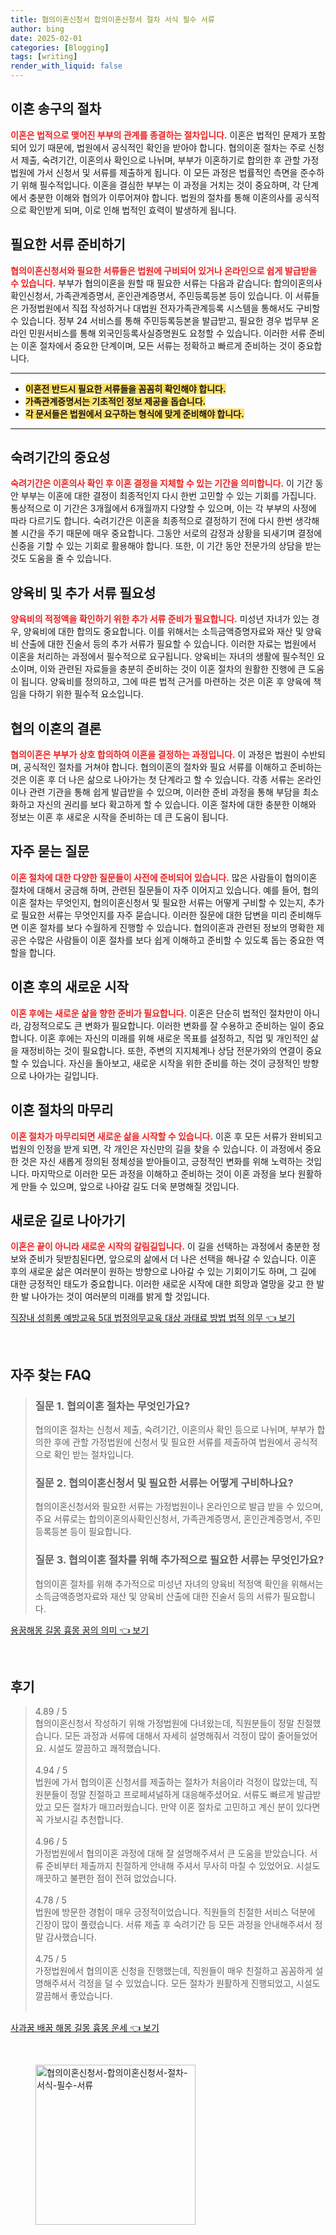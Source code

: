 ```yaml
---
title: 협의이혼신청서 합의이혼신청서 절차 서식 필수 서류
author: bing
date: 2025-02-01
categories: [Blogging]
tags: [writing]
render_with_liquid: false
---
```



<h2 id='이혼 송구의 절차'>이혼 송구의 절차</h2>

<p><b><span style="color: #ee2323;">이혼은 법적으로 맺어진 부부의 관계를 종결하는 절차입니다.</span></b> 이혼은 법적인 문제가 포함되어 있기 때문에, 법원에서 공식적인 확인을 받아야 합니다. 협의이혼 절차는 주로 신청서 제출, 숙려기간, 이혼의사 확인으로 나뉘며, 부부가 이혼하기로 합의한 후 관할 가정법원에 가서 신청서 및 서류를 제출하게 됩니다. 이 모든 과정은 법률적인 측면을 준수하기 위해 필수적입니다. 이혼을 결심한 부부는 이 과정을 거치는 것이 중요하며, 각 단계에서 충분한 이해와 협의가 이루어져야 합니다. 법원의 절차를 통해 이혼의사를 공식적으로 확인받게 되며, 이로 인해 법적인 효력이 발생하게 됩니다.</p>

<h2 id='필요한 서류 준비하기'>필요한 서류 준비하기</h2>

<p><b><span style="color: #ee2323;">협의이혼신청서와 필요한 서류들은 법원에 구비되어 있거나 온라인으로 쉽게 발급받을 수 있습니다.</span></b> 부부가 협의이혼을 원할 때 필요한 서류는 다음과 같습니다: 합의이혼의사확인신청서, 가족관계증명서, 혼인관계증명서, 주민등록등본 등이 있습니다. 이 서류들은 가정법원에서 직접 작성하거나 대법원 전자가족관계등록 시스템을 통해서도 구비할 수 있습니다. 정부 24 서비스를 통해 주민등록등본을 발급받고, 필요한 경우 법무부 온라인 민원서비스를 통해 외국인등록사실증명원도 요청할 수 있습니다. 이러한 서류 준비는 이혼 절차에서 중요한 단계이며, 모든 서류는 정확하고 빠르게 준비하는 것이 중요합니다.</p>

<hr />

<ul>
    <li><b><span style="background-color: #ffe066;">이혼전 반드시 필요한 서류들을 꼼꼼히 확인해야 합니다.</span></b></li>
    <li><b><span style="background-color: #ffe066;">가족관계증명서는 기초적인 정보 제공을 돕습니다.</span></b></li>
    <li><b><span style="background-color: #ffe066;">각 문서들은 법원에서 요구하는 형식에 맞게 준비해야 합니다.</span></b></li>
</ul>

<hr />

<h2 id='숙려기간의 중요성'>숙려기간의 중요성</h2>

<p><b><span style="color: #ee2323;">숙려기간은 이혼의사 확인 후 이혼 결정을 지체할 수 있는 기간을 의미합니다.</span></b> 이 기간 동안 부부는 이혼에 대한 결정이 최종적인지 다시 한번 고민할 수 있는 기회를 가집니다. 통상적으로 이 기간은 3개월에서 6개월까지 다양할 수 있으며, 이는 각 부부의 사정에 따라 다르기도 합니다. 숙려기간은 이혼을 최종적으로 결정하기 전에 다시 한번 생각해볼 시간을 주기 때문에 매우 중요합니다. 그동안 서로의 감정과 상황을 되새기며 결정에 신중을 기할 수 있는 기회로 활용해야 합니다. 또한, 이 기간 동안 전문가의 상담을 받는 것도 도움을 줄 수 있습니다.</p>

<h2 id='양육비 및 추가 서류 필요성'>양육비 및 추가 서류 필요성</h2>

<p><b><span style="color: #ee2323;">양육비의 적정액을 확인하기 위한 추가 서류 준비가 필요합니다.</span></b> 미성년 자녀가 있는 경우, 양육비에 대한 합의도 중요합니다. 이를 위해서는 소득금액증명자료와 재산 및 양육비 산출에 대한 진술서 등의 추가 서류가 필요할 수 있습니다. 이러한 자료는 법원에서 이혼을 처리하는 과정에서 필수적으로 요구됩니다. 양육비는 자녀의 생활에 필수적인 요소이며, 이와 관련된 자료들을 충분히 준비하는 것이 이혼 절차의 원활한 진행에 큰 도움이 됩니다. 양육비를 정의하고, 그에 따른 법적 근거를 마련하는 것은 이혼 후 양육에 책임을 다하기 위한 필수적 요소입니다.</p>

<h2 id='협의 이혼의 결론'>협의 이혼의 결론</h2>

<p><b><span style="color: #ee2323;">협의이혼은 부부가 상호 합의하여 이혼을 결정하는 과정입니다.</span></b> 이 과정은 법원이 수반되며, 공식적인 절차를 거쳐야 합니다. 협의이혼의 절차와 필요 서류를 이해하고 준비하는 것은 이혼 후 더 나은 삶으로 나아가는 첫 단계라고 할 수 있습니다. 각종 서류는 온라인이나 관련 기관을 통해 쉽게 발급받을 수 있으며, 이러한 준비 과정을 통해 부담을 최소화하고 자신의 권리를 보다 확고하게 할 수 있습니다. 이혼 절차에 대한 충분한 이해와 정보는 이혼 후 새로운 시작을 준비하는 데 큰 도움이 됩니다.</p>

<h2 id='자주 묻는 질문'>자주 묻는 질문</h2>

<p><b><span style="color: #ee2323;">이혼 절차에 대한 다양한 질문들이 사전에 준비되어 있습니다.</span></b> 많은 사람들이 협의이혼 절차에 대해서 궁금해 하며, 관련된 질문들이 자주 이어지고 있습니다. 예를 들어, 협의이혼 절차는 무엇인지, 협의이혼신청서 및 필요한 서류는 어떻게 구비할 수 있는지, 추가로 필요한 서류는 무엇인지를 자주 묻습니다. 이러한 질문에 대한 답변을 미리 준비해두면 이혼 절차를 보다 수월하게 진행할 수 있습니다. 협의이혼과 관련된 정보의 명확한 제공은 수많은 사람들이 이혼 절차를 보다 쉽게 이해하고 준비할 수 있도록 돕는 중요한 역할을 합니다.</p>

<h2 id='이혼 후의 새로운 시작'>이혼 후의 새로운 시작</h2>

<p><b><span style="color: #ee2323;">이혼 후에는 새로운 삶을 향한 준비가 필요합니다.</span></b> 이혼은 단순히 법적인 절차만이 아니라, 감정적으로도 큰 변화가 필요합니다. 이러한 변화를 잘 수용하고 준비하는 일이 중요합니다. 이혼 후에는 자신의 미래를 위해 새로운 목표를 설정하고, 직업 및 개인적인 삶을 재정비하는 것이 필요합니다. 또한, 주변의 지지체계나 상담 전문가와의 연결이 중요할 수 있습니다. 자신을 돌아보고, 새로운 시작을 위한 준비를 하는 것이 긍정적인 방향으로 나아가는 길입니다.</p>

<h2 id='이혼 절차의 마무리'>이혼 절차의 마무리</h2>

<p><b><span style="color: #ee2323;">이혼 절차가 마무리되면 새로운 삶을 시작할 수 있습니다.</span></b> 이혼 후 모든 서류가 완비되고 법원의 인정을 받게 되면, 각 개인은 자신만의 길을 찾을 수 있습니다. 이 과정에서 중요한 것은 자신 새롭게 정의된 정체성을 받아들이고, 긍정적인 변화를 위해 노력하는 것입니다. 마지막으로 이러한 모든 과정을 이해하고 준비하는 것이 이혼 과정을 보다 원활하게 만들 수 있으며, 앞으로 나아갈 길도 더욱 분명해질 것입니다.</p>

<h2 id='새로운 길로 나아가기'>새로운 길로 나아가기</h2>

<p><b><span style="color: #ee2323;">이혼은 끝이 아니라 새로운 시작의 갈림길입니다.</span></b> 이 길을 선택하는 과정에서 충분한 정보와 준비가 뒷받침된다면, 앞으로의 삶에서 더 나은 선택을 해나갈 수 있습니다. 이혼 후의 새로운 삶은 여러분이 원하는 방향으로 나아갈 수 있는 기회이기도 하며, 그 길에 대한 긍정적인 태도가 중요합니다. 이러한 새로운 시작에 대한 희망과 열망을 갖고 한 발 한 발 나아가는 것이 여러분의 미래를 밝게 할 것입니다.</p>


<p><a class="click-button" title="직장내 성희롱 예방교육 5대 법정의무교육 대상 과태료 방법 법적 의무" href="https://afficreate.github.io/posts/%EC%A7%81%EC%9E%A5%EB%82%B4-%EC%84%B1%ED%9D%AC%EB%A1%B1-%EC%98%88%EB%B0%A9%EA%B5%90%EC%9C%A1-5%EB%8C%80-%EB%B2%95%EC%A0%95%EC%9D%98%EB%AC%B4%EA%B5%90%EC%9C%A1-%EB%8C%80%EC%83%81-%EA%B3%BC%ED%83%9C%EB%A3%8C-%EB%B0%A9%EB%B2%95-%EB%B2%95%EC%A0%81-%EC%9D%98%EB%AC%B4/" rel="dofollow">직장내 성희롱 예방교육 5대 법정의무교육 대상 과태료 방법 법적 의무 👈 보기</a></p><br>
<h2 id='자주_찾는_FAQ'>자주 찾는 FAQ</h2>
<div itemscope="" itemtype="https://schema.org/FAQPage"> 
<blockquote> 
<div itemscope="" itemprop="mainEntity" itemtype="https://schema.org/Question"> 
<h3 itemprop="name">질문 1. 협의이혼 절차는 무엇인가요?</h3> 
<div itemscope="" itemprop="acceptedAnswer" itemtype="https://schema.org/Answer"> 
<span itemprop="text"> 
<p>협의이혼 절차는 신청서 제출, 숙려기간, 이혼의사 확인 등으로 나뉘며, 부부가 합의한 후에 관할 가정법원에 신청서 및 필요한 서류를 제출하여 법원에서 공식적으로 확인 받는 절차입니다.</p> 
</span> 
</div> 
</div> 

<div itemscope="" itemprop="mainEntity" itemtype="https://schema.org/Question"> 
<h3 itemprop="name">질문 2. 협의이혼신청서 및 필요한 서류는 어떻게 구비하나요?</h3> 
<div itemscope="" itemprop="acceptedAnswer" itemtype="https://schema.org/Answer"> 
<span itemprop="text"> 
<p>협의이혼신청서와 필요한 서류는 가정법원이나 온라인으로 발급 받을 수 있으며, 주요 서류로는 합의이혼의사확인신청서, 가족관계증명서, 혼인관계증명서, 주민등록등본 등이 필요합니다.</p> 
</span> 
</div> 
</div> 

<div itemscope="" itemprop="mainEntity" itemtype="https://schema.org/Question"> 
<h3 itemprop="name">질문 3. 협의이혼 절차를 위해 추가적으로 필요한 서류는 무엇인가요?</h3> 
<div itemscope="" itemprop="acceptedAnswer" itemtype="https://schema.org/Answer"> 
<span itemprop="text"> 
<p>협의이혼 절차를 위해 추가적으로 미성년 자녀의 양육비 적정액 확인을 위해서는 소득금액증명자료와 재산 및 양육비 산출에 대한 진술서 등의 서류가 필요합니다.</p> 
</span> 
</div> 
</div> 
</blockquote> 
</div>
<p><a class="click-button" title="용꿈해몽 길몽 흉몽 꿈의 의미" href="https://afficreate.github.io/posts/%EC%9A%A9%EA%BF%88%ED%95%B4%EB%AA%BD-%EA%B8%B8%EB%AA%BD-%ED%9D%89%EB%AA%BD-%EA%BF%88%EC%9D%98-%EC%9D%98%EB%AF%B8/" rel="dofollow">용꿈해몽 길몽 흉몽 꿈의 의미 👈 보기</a></p><br>
<h2 id='후기'>후기</h2>
<div itemscope itemtype="https://schema.org/Product">
  <blockquote>
  <div itemprop="review" itemscope itemtype="https://schema.org/Review">
      <div itemprop="reviewRating" itemscope itemtype="https://schema.org/Rating"> <span itemprop="ratingValue">4.89</span> / <span itemprop="bestRating">5</span> </div>
      <span itemprop="reviewBody">협의이혼신청서 작성하기 위해 가정법원에 다녀왔는데, 직원분들이 정말 친절했습니다. 모든 과정과 서류에 대해서 자세히 설명해줘서 걱정이 많이 줄어들었어요. 시설도 깔끔하고 쾌적했습니다.</span>
  </div>
  <br>
  <div itemprop="review" itemscope itemtype="https://schema.org/Review">
      <div itemprop="reviewRating" itemscope itemtype="https://schema.org/Rating"> <span itemprop="ratingValue">4.94</span> / <span itemprop="bestRating">5</span> </div>
      <span itemprop="reviewBody">법원에 가서 협의이혼 신청서를 제출하는 절차가 처음이라 걱정이 많았는데, 직원분들이 정말 친절하고 프로페셔널하게 대응해주셨어요. 서류도 빠르게 발급받았고 모든 절차가 매끄러웠습니다. 만약 이혼 절차로 고민하고 계신 분이 있다면 꼭 가보시길 추천합니다.</span>
  </div>
  <br>
  <div itemprop="review" itemscope itemtype="https://schema.org/Review">
      <div itemprop="reviewRating" itemscope itemtype="https://schema.org/Rating"> <span itemprop="ratingValue">4.96</span> / <span itemprop="bestRating">5</span> </div>
      <span itemprop="reviewBody">가정법원에서 협의이혼 과정에 대해 잘 설명해주셔서 큰 도움을 받았습니다. 서류 준비부터 제출까지 친절하게 안내해 주셔서 무사히 마칠 수 있었어요. 시설도 깨끗하고 불편한 점이 전혀 없었습니다.</span>
  </div>
  <br>
  <div itemprop="review" itemscope itemtype="https://schema.org/Review">
      <div itemprop="reviewRating" itemscope itemtype="https://schema.org/Rating"> <span itemprop="ratingValue">4.78</span> / <span itemprop="bestRating">5</span> </div>
      <span itemprop="reviewBody">법원에 방문한 경험이 매우 긍정적이었습니다. 직원들의 친절한 서비스 덕분에 긴장이 많이 풀렸습니다. 서류 제출 후 숙려기간 등 모든 과정을 안내해주셔서 정말 감사했습니다.</span>
  </div>
  <br>
  <div itemprop="review" itemscope itemtype="https://schema.org/Review">
      <div itemprop="reviewRating" itemscope itemtype="https://schema.org/Rating"> <span itemprop="ratingValue">4.75</span> / <span itemprop="bestRating">5</span> </div>
      <span itemprop="reviewBody">가정법원에서 협의이혼 신청을 진행했는데, 직원들이 매우 친절하고 꼼꼼하게 설명해주셔서 걱정을 덜 수 있었습니다. 모든 절차가 원활하게 진행되었고, 시설도 깔끔해서 좋았습니다.</span>
  </div>
  <br>
  </blockquote>
</div>
<p><a class="click-button" title="사과꿈 배꿈 해몽 길몽 흉몽 운세" href="https://afficreate.github.io/posts/%EC%82%AC%EA%B3%BC%EA%BF%88-%EB%B0%B0%EA%BF%88-%ED%95%B4%EB%AA%BD-%EA%B8%B8%EB%AA%BD-%ED%9D%89%EB%AA%BD-%EC%9A%B4%EC%84%B8/" rel="dofollow">사과꿈 배꿈 해몽 길몽 흉몽 운세 👈 보기</a></p><br>
<figure class="image"><img src="https://afficreate.github.io/assets/img/thumbnail/협의이혼신청서-합의이혼신청서-절차-서식-필수-서류.webp" alt="협의이혼신청서-합의이혼신청서-절차-서식-필수-서류" width="256" height="256"></figure>